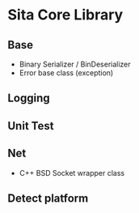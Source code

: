 # Sita Core Library

## Base
- Binary Serializer / BinDeserializer
- Error base class (exception)

## Logging

## Unit Test

## Net
- C++ BSD Socket wrapper class

## Detect platform

